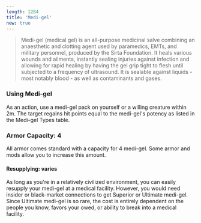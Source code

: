```yaml
---
length: 1284
title: 'Medi-gel'
new: true
---
```


>Medi-gel (medical gel) is an all-purpose medicinal salve combining an anaesthetic and clotting agent used by paramedics,
EMTs, and military personnel, produced by the Sirta Foundation. It heals various wounds and ailments, instantly sealing
injuries against infection and allowing for rapid healing by having the gel grip tight to flesh until subjected to a frequency
of ultrasound. It is sealable against liquids - most notably blood - as well as contaminants and gases.

### Using Medi-gel
As an action, use a medi-gel pack on yourself or a willing creature within 2m. The target regains hit points equal to the
medi-gel's potency as listed in the Medi-gel Types table.

### Armor Capacity: 4
All armor comes standard with a capacity for 4 medi-gel. Some armor and mods allow you to increase this amount.

#### Resupplying: varies
As long as you're in a relatively civilized environment, you can easily resupply your medi-gel at a medical facility.
However, you would need insider or black-market connections to get Superior or Ultimate medi-gel. Since Ultimate medi-gel
is so rare, the cost is entirely dependent on the people you know, favors your owed, or ability to break into a medical facility.

<ai-dialog title="Medi-gel Types" component="medi-gel-types"></ai-dialog>
